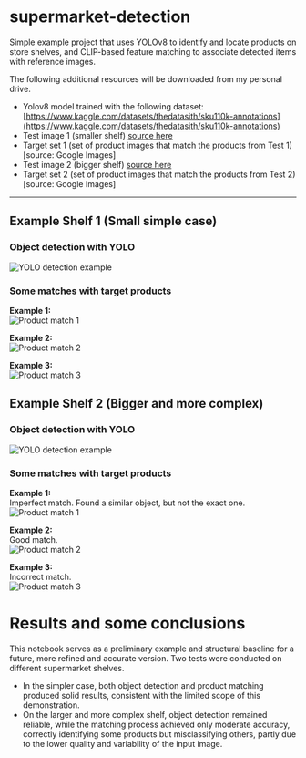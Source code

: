 # supermarket-detection

Simple example project that uses YOLOv8 to identify and locate products on store shelves, and CLIP-based feature matching to associate detected items with reference images.

The following additional resources will be downloaded from my personal drive.
- Yolov8 model trained with the following dataset: [https://www.kaggle.com/datasets/thedatasith/sku110k-annotations](https://www.kaggle.com/datasets/thedatasith/sku110k-annotations)
- Test image 1 (smaller shelf) [source here](https://huggingface.co/datasets/bharadwajkg/planogram-sample-sd-data3/viewer/default/train?row=10&views%5B%5D=train)
- Target set 1 (set of product images that match the products from Test 1) [source: Google Images]
- Test image 2 (bigger shelf) [source here](https://www.dreamstime.com/rome-italy-december-several-packs-chips-snack-inside-ma-supermarket-italy-rome-shelves-full-tidy-shelves-image142747547)
- Target set 2 (set of product images that match the products from Test 2) [source: Google Images]

---

## Example Shelf 1 (Small simple case)

### Object detection with YOLO
![YOLO detection example](res/object_detection_example.jpeg)

### Some matches with target products
**Example 1:**  
![Product match 1](res/object_matching_example1.png)

**Example 2:**  
![Product match 2](res/object_matching_example2.png)

**Example 3:**  
![Product match 3](res/object_matching_example3.png)

## Example Shelf 2 (Bigger and more complex)

### Object detection with YOLO
![YOLO detection example](res/object_detection_example2.jpeg)

### Some matches with target products
**Example 1:**  
Imperfect match. Found a similar object, but not the exact one.<br>
![Product match 1](res/object_matching_example4.png)

**Example 2:**  
Good match.<br>
![Product match 2](res/object_matching_example5.png)

**Example 3:**  
Incorrect match.<br>
![Product match 3](res/object_matching_example6.png)

# Results and some conclusions
This notebook serves as a preliminary example and structural baseline for a future, more refined and accurate version. Two tests were conducted on different supermarket shelves.
- In the simpler case, both object detection and product matching produced solid results, consistent with the limited scope of this demonstration.
- On the larger and more complex shelf, object detection remained reliable, while the matching process achieved only moderate accuracy, correctly identifying some products but misclassifying others, partly due to the lower quality and variability of the input image.


